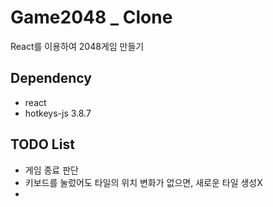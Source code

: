 # Game2048 _ Clone

React를 이용하여 2048게임 만들기

## Dependency

- react 
- hotkeys-js 3.8.7

## TODO List

- 게임 종료 판단
- 키보드를 눌렀어도 타일의 위치 변화가 없으면, 새로운 타일 생성X
- 